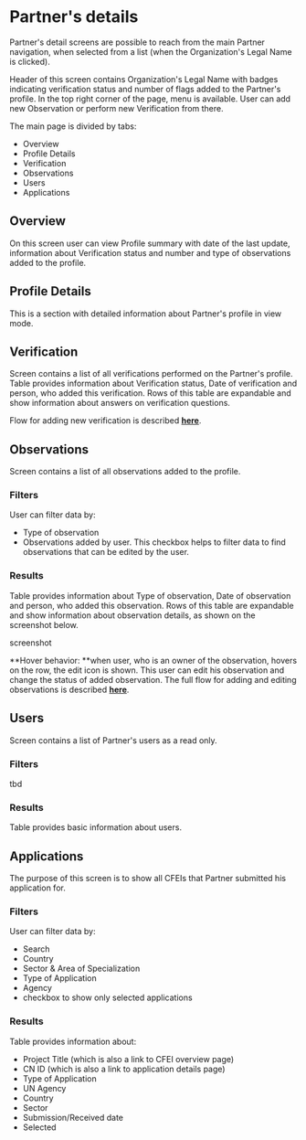 # Partner's details

Partner's detail screens are possible to reach from the main Partner navigation, when selected from a list \(when the Organization's Legal Name is clicked\). 

Header of this screen contains Organization's Legal Name with badges indicating verification status and number of flags added to the Partner's profile. In the top right corner of the page, menu is available. User can add new Observation or perform new Verification from there.

The main page is divided by tabs:

* Overview
* Profile Details
* Verification
* Observations
* Users
* Applications

## Overview

On this screen user can view Profile summary with date of the last update, information about Verification status and number and type of observations added to the profile.

## Profile Details

This is a section with detailed information about Partner's profile in view mode.

## Verification

Screen contains a list of all verifications performed on the Partner's profile. Table provides information about Verification status, Date of verification and person, who added this verification. Rows of this table are expandable and show information about answers on verification questions.

Flow for adding new verification is described [**here**](https://unicef.gitbook.io/unpp/agencies/partner-verification).

## Observations

Screen contains a list of all observations added to the profile. 

### Filters

User can filter data by:

* Type of observation
* Observations added by user. This checkbox helps to filter data to find observations that can be edited by the user.

### Results

Table provides information about Type of observation, Date of observation and person, who added this observation. Rows of this table are expandable and show information about observation details, as shown on the screenshot below.

screenshot

**Hover behavior: **when user, who is an owner of the observation, hovers on the row, the edit icon is shown. This user can edit his observation and change the status of added observation. The full flow for adding and editing observations is described [**here**](https://unicef.gitbook.io/unpp/agencies/flagging-a-partner).

## Users

Screen contains a list of Partner's users as a read only. 

### Filters

tbd

### Results

Table provides basic information about users.

## Applications

The purpose of this screen is to show all CFEIs that Partner submitted his application for.

### Filters

User can filter data by:

* Search
* Country
* Sector & Area of Specialization
* Type of Application
* Agency
* checkbox to show only selected applications

### Results

Table provides information about:

* Project Title \(which is also a link to CFEI overview page\)
* CN ID \(which is also a link to application details page\)
* Type of Application
* UN Agency
* Country
* Sector
* Submission/Received date
* Selected

 

